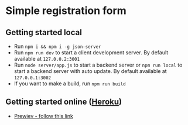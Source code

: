 # Simple registration form

## Getting started local

- Run `npm i && npm i -g json-server`
- Run `npm run dev` to start a client development server. By default available at `127.0.0.2:3001`
- Run `node server/app.js` to start a backend server or `npm run local` to start a backend server with auto update. By default available at `127.0.0.1:3002`
- If you want to make a build, run `npm run build`

## Getting started online ([Heroku](https://devcenter.heroku.com/))

- [Prewiev - follow this link ](https://onefun1.github.io/reg-form-24Slides-local-server/)

